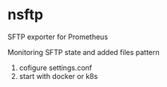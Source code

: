 # nsftp
SFTP exporter for Prometheus  
  
Monitoring SFTP state and added files pattern  
1. cofigure settings.conf
2. start with docker or k8s
